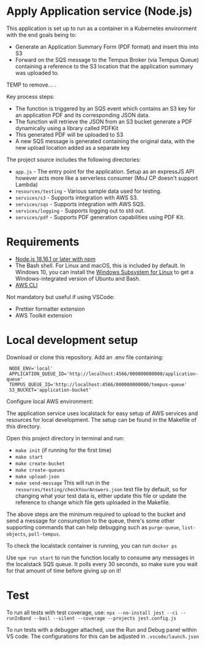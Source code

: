 # Apply Application service (Node.js)
This application is set up to run as a container in a Kubernetes environment with the end goals being to:
- Generate an Application Summary Form (PDF format) and insert this into S3
- Forward on the SQS message to the Tempus Broker (via Tempus Queue) containing a reference to the S3 location that the application summary was uploaded to.

TEMP to remove... .

Key process steps:

- The function is triggered by an SQS event which contains an S3 key for an application PDF and its corresponding JSON data.
- The function will retrieve the JSON from an S3 bucket generate a PDF dynamically using a library called PDFKit
- This generated PDF will be uploaded to S3
- A new SQS message is generated containing the original data, with the new upload location added as a separate key

The project source includes the following directories:

- `app.js` - The entry point for the application. Setup as an expressJS API however acts more like a serverless consumer (MoJ CP doesn't support Lambda)
- `resources/testing` - Various sample data used for testing.
- `services/s3` - Supports integration with AWS S3.
- `services/sqs` - Supports integration with AWS SQS.
- `services/logging` - Supports logging out to std out.
- `services/pdf` - Supports PDF generation capabilities using PDF Kit.


# Requirements
- [Node.js 18.16.1 or later with npm](https://nodejs.org/en/download/releases/)
- The Bash shell. For Linux and macOS, this is included by default. In Windows 10, you can install the [Windows Subsystem for Linux](https://docs.microsoft.com/en-us/windows/wsl/install-win10) to get a Windows-integrated version of Ubuntu and Bash.
- [AWS CLI](https://docs.aws.amazon.com/cli/latest/userguide/getting-started-install.html)

Not mandatory but useful if using VSCode:
- Prettier formatter extension
- AWS Toolkit extension

# Local development setup

Download or clone this repository.
Add an .env file containing:

   ```
    NODE_ENV='local'
    APPLICATION_QUEUE_ID='http://localhost:4566/000000000000/application-queue'
    TEMPUS_QUEUE_ID='http://localhost:4566/000000000000/tempus-queue'
    S3_BUCKET='application-bucket'
   ```

Configure local AWS environment:

The application service uses localstack for easy setup of AWS services and resources for local development. The setup can be found in the Makefile of this directory.

Open this project directory in terminal and run:
 - `make init` (if running for the first time)
 - `make start`
 - `make create-bucket`
 - `make create-queues`
 - `make upload-json`
 - `make send-message`
This will run in the `resources/testing/checkYourAnswers.json` test file by default, so for changing what your test data is, either update this file or update the reference to change which file gets uploaded in the Makefile.

The above steps are the minimum required to upload to the bucket and send a message for consumption to the queue, there's some other supporting commands that can help debugging such as `purge-queue`, `list-objects`, `poll-tempus`.

To check the localstack container is running, you can run `docker ps`

Use `npm run start` to run the function locally to consume any messages in the localstack SQS queue. It polls every 30 seconds, so make sure you wait for that amount of time before giving up on it!

# Test

To run all tests with test coverage, use:
`npx --no-install jest --ci --runInBand --bail --silent --coverage --projects jest.config.js`

To run tests with a debugger attached, use the Run and Debug panel within VS code. The configurations for this can be adjusted in
`.vscode/launch.json`
